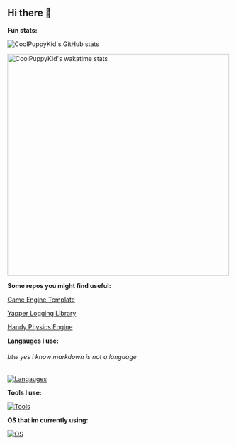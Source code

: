 ## Hi there 👋

**Fun stats:**

![CoolPuppyKid's GitHub stats](https://github-readme-stats.vercel.app/api?username=CoolPuppyKid&count_private=true&include_all_commits=true&show_icons=true&theme=github_dark_dimmed)

<a href="https://wakatime.com/@CoolPuppyKid">
  <img width=500 src="https://github-readme-stats.vercel.app/api/wakatime?username=CoolPuppyKid&theme=github_dark_dimmed" alt="CoolPuppyKid's wakatime stats" />
</a>

**Some repos you might find useful:**

[Game Engine Template](https://github.com/CoolPuppyKid/Game-Engine-Template)

[Yapper Logging Library](https://github.com/CoolPuppyKid/yapper)

[Handy Physics Engine](https://github.com/CoolPuppyKid/Handy-Physics-Engine)

**Langauges I use:**
###### btw yes i know markdown is not a language

[![Langauges](https://skillicons.dev/icons?i=zig,c,cs,cpp,python,md)](https://skillicons.dev)

**Tools I use:**

[![Tools](https://skillicons.dev/icons?i=unity,blender,vscode,neovim,git)](https://skillicons.dev)

**OS that im currently using:**

[![OS](https://skillicons.dev/icons?i=arch,linux)](https://skillicons.dev)
